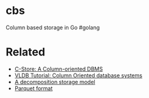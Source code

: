 cbs
===

Column based storage in Go #golang

Related
=======

 * [C-Store: A Column-oriented DBMS](http://db.csail.mit.edu/projects/cstore/vldb.pdf)
 * [VLDB Tutorial: Column Oriented database systems](http://www.cs.yale.edu/homes/dna/talks/Column_Store_Tutorial_VLDB09.pdf)
 * [A decomposition storage model](http://www3.in.tum.de/teaching/ws0506/MMDBMS/download/decomposition-storage-model.pdf)
 * [Parquet format](https://github.com/Parquet/parquet-format)
